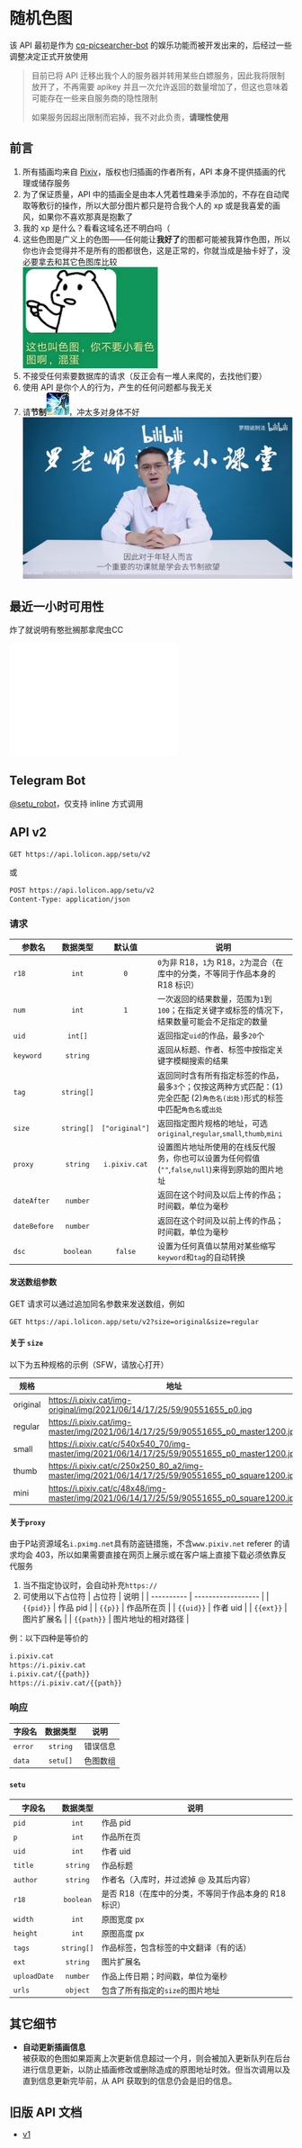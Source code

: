 # 随机色图

该 API 最初是作为 [cq-picsearcher-bot](https://github.com/Tsuk1ko/cq-picsearcher-bot) 的娱乐功能而被开发出来的，后经过一些调整决定正式开放使用

> 目前已将 API 迁移出我个人的服务器并转用某些白嫖服务，因此我将限制放开了，不再需要 apikey 并且一次允许返回的数量增加了，但这也意味着可能存在一些来自服务商的隐性限制
>
> 如果服务因超出限制而宕掉，我不对此负责，**请理性使用**

## 前言

1. 所有插画均来自 [Pixiv](https://www.pixiv.net/)，版权也归插画的作者所有，API 本身不提供插画的代理或储存服务
2. 为了保证质量，API 中的插画全是由本人凭着性趣亲手添加的，不存在自动爬取等敷衍的操作，所以大部分图片都只是符合我个人的 xp 或是我喜爱的画风，如果你不喜欢那真是抱歉了
3. 我的 xp 是什么？看看这域名还不明白吗（
4. 这些色图是广义上的色图——任何能让**我好了**的图都可能被我算作色图，所以你也许会觉得并不是所有的图都很色，这是正常的，你就当成是抽卡好了，没必要拿去和其它色图库比较  
   ![](assets/img/xkst.png)
5. 不接受任何索要数据库的请求（反正会有一堆人来爬的，去找他们要）
6. 使用 API 是你个人的行为，产生的任何问题都与我无关
7. 请**节制**![](assets/img/jz.png)，冲太多对身体不好
   ![](assets/img/lx.jpg)

## 最近一小时可用性

炸了就说明有憨批搁那拿爬虫CC

<iframe src="availability.html" height="200" scrolling="no" style="border:none;margin:0"></iframe>

## Telegram Bot

[@setu_robot](https://t.me/setu_robot)，仅支持 inline 方式调用

## API v2

```
GET https://api.lolicon.app/setu/v2
```

或

```
POST https://api.lolicon.app/setu/v2
Content-Type: application/json
```

### 请求

| 参数名       |  数据类型  |     默认值     | 说明                                                                                                                         |
| ------------ | :--------: | :------------: | ---------------------------------------------------------------------------------------------------------------------------- |
| `r18`        |   `int`    |      `0`       | `0`为非 R18，`1`为 R18，`2`为混合（在库中的分类，不等同于作品本身的 R18 标识）                                               |
| `num`        |   `int`    |      `1`       | 一次返回的结果数量，范围为`1`到`100`；在指定关键字或标签的情况下，结果数量可能会不足指定的数量                               |
| `uid`        |  `int[]`   |                | 返回指定`uid`的作品，最多`20`个                                                                                              |
| `keyword`    |  `string`  |                | 返回从标题、作者、标签中按指定关键字模糊搜索的结果                                                                           |
| `tag`        | `string[]` |                | 返回同时含有所有指定标签的作品，最多`3`个；仅按这两种方式匹配：(1)完全匹配 (2)`角色名(出处)`形式的标签中匹配`角色名`或`出处` |
| `size`       | `string[]` | `["original"]` | 返回指定图片规格的地址，可选`original`,`regular`,`small`,`thumb`,`mini`                                                      |
| `proxy`      |  `string`  | `i.pixiv.cat`  | 设置图片地址所使用的在线反代服务，你也可以设置为任何假值(`""`,`false`,`null`)来得到原始的图片地址                            |
| `dateAfter`  |  `number`  |                | 返回在这个时间及以后上传的作品；时间戳，单位为毫秒                                                                           |
| `dateBefore` |  `number`  |                | 返回在这个时间及以前上传的作品；时间戳，单位为毫秒                                                                           |
| `dsc`        | `boolean`  |    `false`     | 设置为任何真值以禁用对某些缩写`keyword`和`tag`的自动转换                                                                     |

#### 发送数组参数

GET 请求可以通过追加同名参数来发送数组，例如

```
GET https://api.lolicon.app/setu/v2?size=original&size=regular
```

#### 关于 `size`

以下为五种规格的示例（SFW，请放心打开）

| 规格     | 地址                                                                                              |
| -------- | ------------------------------------------------------------------------------------------------- |
| original | https://i.pixiv.cat/img-original/img/2021/06/14/17/25/59/90551655_p0.jpg                          |
| regular  | https://i.pixiv.cat/img-master/img/2021/06/14/17/25/59/90551655_p0_master1200.jpg                 |
| small    | https://i.pixiv.cat/c/540x540_70/img-master/img/2021/06/14/17/25/59/90551655_p0_master1200.jpg    |
| thumb    | https://i.pixiv.cat/c/250x250_80_a2/img-master/img/2021/06/14/17/25/59/90551655_p0_square1200.jpg |
| mini     | https://i.pixiv.cat/c/48x48/img-master/img/2021/06/14/17/25/59/90551655_p0_square1200.jpg         |

#### 关于`proxy`

由于P站资源域名`i.pximg.net`具有防盗链措施，不含`www.pixiv.net` referer 的请求均会 403，所以如果需要直接在网页上展示或在客户端上直接下载必须依靠反代服务

1. 当不指定协议时，会自动补充`https://`
1. 可使用以下占位符
| 占位符     | 说明               |
| ---------- | ------------------ |
| `{{pid}}`  | 作品 pid           |
| `{{p}}`    | 作品所在页         |
| `{{uid}}`  | 作者 uid           |
| `{{ext}}`  | 图片扩展名         |
| `{{path}}` | 图片地址的相对路径 |

例：以下四种是等价的

```
i.pixiv.cat
https://i.pixiv.cat
i.pixiv.cat/{{path}}
https://i.pixiv.cat/{{path}}
```

### 响应

| 字段名  | 数据类型 | 说明     |
| ------- | :------: | -------- |
| `error` | `string` | 错误信息 |
| `data`  | `setu[]` | 色图数组 |

#### `setu`

| 字段名       |  数据类型  | 说明                                                  |
| ------------ | :--------: | ----------------------------------------------------- |
| `pid`        |   `int`    | 作品 pid                                              |
| `p`          |   `int`    | 作品所在页                                            |
| `uid`        |   `int`    | 作者 uid                                              |
| `title`      |  `string`  | 作品标题                                              |
| `author`     |  `string`  | 作者名（入库时，并过滤掉 @ 及其后内容）               |
| `r18`        | `boolean`  | 是否 R18（在库中的分类，不等同于作品本身的 R18 标识） |
| `width`      |   `int`    | 原图宽度 px                                           |
| `height`     |   `int`    | 原图高度 px                                           |
| `tags`       | `string[]` | 作品标签，包含标签的中文翻译（有的话）                |
| `ext`        |  `string`  | 图片扩展名                                            |
| `uploadDate` |  `number`  | 作品上传日期；时间戳，单位为毫秒                      |
| `urls`       |  `object`  | 包含了所有指定的`size`的图片地址                      |

## 其它细节

- **自动更新插画信息**  
  被获取的色图如果距离上次更新信息超过一个月，则会被加入更新队列在后台进行信息更新，以防止插画修改或删除造成的原图地址时效。但当次调用以及直到信息更新完毕前，从 API 获取到的信息仍会是旧的信息。

## 旧版 API 文档

- [v1](setu-v1)
